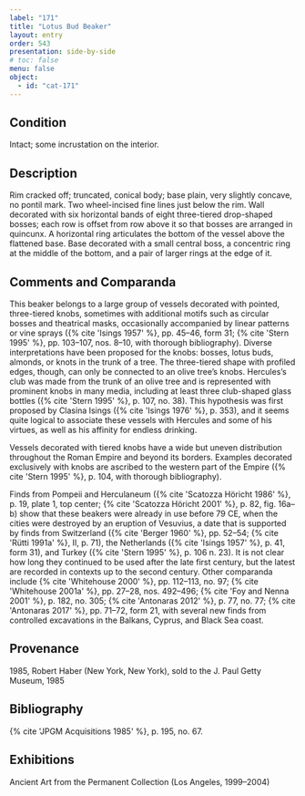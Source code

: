 ```yaml
---
label: "171"
title: "Lotus Bud Beaker"
layout: entry
order: 543
presentation: side-by-side
# toc: false
menu: false
object:
  - id: "cat-171"
---
```


## Condition

Intact; some incrustation on the interior.

## Description

Rim cracked off; truncated, conical body; base plain, very slightly concave, no pontil mark. Two wheel-incised fine lines just below the rim. Wall decorated with six horizontal bands of eight three-tiered drop-shaped bosses; each row is offset from row above it so that bosses are arranged in quincunx. A horizontal ring articulates the bottom of the vessel above the flattened base. Base decorated with a small central boss, a concentric ring at the middle of the bottom, and a pair of larger rings at the edge of it.

## Comments and Comparanda

This beaker belongs to a large group of vessels decorated with pointed, three-tiered knobs, sometimes with additional motifs such as circular bosses and theatrical masks, occasionally accompanied by linear patterns or vine sprays ({% cite 'Isings 1957' %}, pp. 45–46, form 31; {% cite 'Stern 1995' %}, pp. 103–107, nos. 8–10, with thorough bibliography). Diverse interpretations have been proposed for the knobs: bosses, lotus buds, almonds, or knots in the trunk of a tree. The three-tiered shape with profiled edges, though, can only be connected to an olive tree’s knobs. Hercules’s club was made from the trunk of an olive tree and is represented with prominent knobs in many media, including at least three club-shaped glass bottles ({% cite 'Stern 1995' %}, p. 107, no. 38). This hypothesis was first proposed by Clasina Isings ({% cite 'Isings 1976' %}, p. 353), and it seems quite logical to associate these vessels with Hercules and some of his virtues, as well as his affinity for endless drinking.

Vessels decorated with tiered knobs have a wide but uneven distribution throughout the Roman Empire and beyond its borders. Examples decorated exclusively with knobs are ascribed to the western part of the Empire ({% cite 'Stern 1995' %}, p. 104, with thorough bibliography).

Finds from Pompeii and Herculaneum ({% cite 'Scatozza Höricht 1986' %}, p. 19, plate 1, top center; {% cite 'Scatozza Höricht 2001' %}, p. 82, fig. 16a–b) show that these beakers were already in use before 79 CE, when the cities were destroyed by an eruption of Vesuvius, a date that is supported by finds from Switzerland ({% cite 'Berger 1960' %}, pp. 52–54; {% cite 'Rütti 1991a' %}, II, p. 71), the Netherlands ({% cite 'Isings 1957' %}, p. 41, form 31), and Turkey ({% cite 'Stern 1995' %}, p. 106 n. 23). It is not clear how long they continued to be used after the late first century, but the latest are recorded in contexts up to the second century. Other comparanda include {% cite 'Whitehouse 2000' %}, pp. 112–113, no. 97; {% cite 'Whitehouse 2001a' %}, pp. 27–28, nos. 492–496; {% cite 'Foy and Nenna 2001' %}, p. 182, no. 305; {% cite 'Antonaras 2012' %}, p. 77, no. 77; {% cite 'Antonaras 2017' %}, pp. 71–72, form 21, with several new finds from controlled excavations in the Balkans, Cyprus, and Black Sea coast.

## Provenance

1985, Robert Haber (New York, New York), sold to the J. Paul Getty Museum, 1985

## Bibliography

{% cite 'JPGM Acquisitions 1985' %}, p. 195, no. 67.

## Exhibitions

Ancient Art from the Permanent Collection (Los Angeles, 1999–2004)